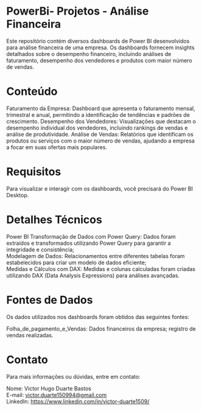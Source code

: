 # PowerBi- Projetos - Análise Financeira
Este repositório contém diversos dashboards de Power BI desenvolvidos para análise financeira de uma empresa. Os dashboards fornecem insights detalhados sobre o desempenho financeiro, incluindo análises de faturamento, desempenho dos vendedores e produtos com maior número de vendas.

# Conteúdo
Faturamento da Empresa: Dashboard que apresenta o faturamento mensal, trimestral e anual, permitindo a identificação de tendências e padrões de crescimento.
Desempenho dos Vendedores: Visualizações que destacam o desempenho individual dos vendedores, incluindo rankings de vendas e análise de produtividade.
Análise de Vendas: Relatórios que identificam os produtos ou serviços com o maior número de vendas, ajudando a empresa a focar em suas ofertas mais populares.

# Requisitos
Para visualizar e interagir com os dashboards, você precisará do Power BI Desktop.

# Detalhes Técnicos
Power BI
Transformação de Dados com Power Query: Dados foram extraídos e transformados utilizando Power Query para garantir a integridade e consistência;\
Modelagem de Dados: Relacionamentos entre diferentes tabelas foram estabelecidos para criar um modelo de dados eficiente;\
Medidas e Cálculos com DAX: Medidas e colunas calculadas foram criadas utilizando DAX (Data Analysis Expressions) para análises avançadas.

# Fontes de Dados
Os dados utilizados nos dashboards foram obtidos das seguintes fontes:

Folha_de_pagamento_e_Vendas: Dados financeiros da empresa; registro de vendas realizadas.

# Contato
Para mais informações ou dúvidas, entre em contato:

Nome: Victor Hugo Duarte Bastos\
E-mail: victor.duarte150994@gmail.com\
LinkedIn: https://www.linkedin.com/in/victor-duarte1509/
